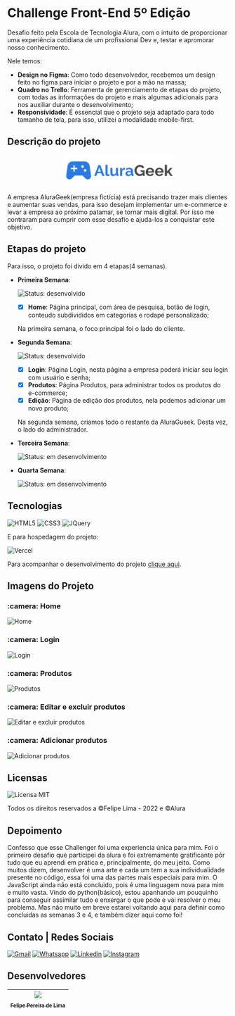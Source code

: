 # Challenge Front-End 5º Edição

Desafio feito pela Escola de Tecnologia Alura, com o intuito de proporcionar uma experiência cotidiana de um profissional Dev e, testar e apromorar nosso conhecimento. 

Nele temos:

- **Design no Figma**: Como todo desenvolvedor, recebemos um design feito no figma para iniciar o projeto e por a mão na massa;
- **Quadro no Trello**: Ferramenta de gerenciamento de etapas do projeto, com todas as informações do projeto e mais algumas adicionais para nos auxiliar durante o desenvolvimento;
- **Responsividade**: É essencial que o projeto seja adaptado para todo tamanho de tela, para isso, utilizei a modalidade mobile-first.

## Descrição do projeto 

<p align="center"><a href="https://aluragueek.vercel.app/"><img src="img\readme\logo-readme.svg" width="250px"></a></p>

A empresa AluraGeek(empresa fictícia) está precisando trazer mais clientes e aumentar suas vendas, para isso desejam implementar um e-commerce e levar a empresa ao próximo patamar, se tornar mais digital. Por isso me contraram para cumprir com esse desafio e ajuda-los a conquistar este objetivo.

## Etapas do projeto
Para isso, o projeto foi divido em 4 etapas(4 semanas). 

- **Primeira Semana**:

  ![Status: desenvolvido](https://img.shields.io/badge/STATUS-Desenvolvido-success)
  
  - [X] **Home**: Página principal, com área de pesquisa, botão de login, conteudo subdivididos em categorias e rodapé personalizado;
  
  Na primeira semana, o foco principal foi o lado do cliente.
   
- **Segunda Semana**:

  ![Status: desenvolvido](https://img.shields.io/badge/STATUS-Desenvolvido-success)

  - [X] **Login**: Página Login, nesta página a empresa poderá iniciar seu login com usuário e senha;
  - [X] **Produtos**: Página Produtos, para administrar todos os produtos do e-commerce;
  - [X] **Edição**: Página de edição dos produtos, nela podemos adicionar um novo produto;
  
  Na segunda semana, criamos todo o restante da AluraGueek. Desta vez, o lado do administrador.
  
- **Terceira Semana**:

  ![Status: em desenvolvimento](https://img.shields.io/badge/STATUS-Em%20desenvolvimento-blue)
  
- **Quarta Semana**:

  ![Status: em desenvolvimento](https://img.shields.io/badge/STATUS-Em%20desenvolvimento-blue)

## Tecnologias

![HTML5](https://img.shields.io/badge/html5-%23E34F26.svg?style=for-the-badge&logo=html5&logoColor=white) ![CSS3](https://img.shields.io/badge/css3-%231572B6.svg?style=for-the-badge&logo=css3&logoColor=white) ![JQuery](https://img.shields.io/badge/jQuery-0769AD?style=for-the-badge&logo=jquery&logoColor=white)

E para hospedagem do projeto:

![Vercel](https://img.shields.io/badge/vercel-%23000000.svg?style=for-the-badge&logo=vercel&logoColor=white)

Para acompanhar o desenvolvimento do projeto [clique aqui](https://aluragueek.vercel.app/).

## Imagens do Projeto

<h3> :camera: Home</h3>

![Home](https://user-images.githubusercontent.com/102830741/193422680-269e1a43-2257-4774-a8a4-0872361de661.png#vitrinedev)

<h3> :camera: Login</h3>

![Login](https://user-images.githubusercontent.com/102830741/193422883-cc5a248a-fe0d-404e-b2b1-e6ade4597701.png)

<h3> :camera: Produtos</h3>

![Produtos](https://user-images.githubusercontent.com/102830741/193422925-e8367410-876e-4594-8cf1-04e8ebddf8b4.png)

<h3> :camera: Editar e excluir produtos</h3>

![Editar e excluir produtos](https://user-images.githubusercontent.com/102830741/197083519-c7ed4ab3-4a72-4529-95e6-ffaabcfeed72.png)

<h3> :camera: Adicionar produtos</h3>

![Adicionar produtos](https://user-images.githubusercontent.com/102830741/197083603-a7596f23-f6a1-4541-a95a-9f059aac148d.png)

## Licensas

  ![Licensa MIT](https://img.shields.io/github/license/LipePLima/AluraGeek?style=for-the-badge)

  Todos os direitos reservados a ©Felipe Lima - 2022 e ©Alura
  
## Depoimento

Confesso que esse Challenger foi uma experiencia única para mim. Foi o primeiro desafio que participei da alura e foi extremamente gratificante pôr tudo que eu aprendi em prática e, principalmente, do meu jeito. Como muitos dizem, desenvolver é uma arte e cada um tem a sua individualidade presente no código, essa foi uma das partes mais especiais para mim. O JavaScript ainda não está concluido, pois é uma linguagem nova para mim e muito vasta. Vindo do python(básico), estou apanhando um pouquinho para conseguir assimilar tudo e enxergar o que pode e vai resolver o meu problema. Mas não muito em breve estarei voltando aqui para definir como concluidas as semanas 3 e 4, e também dizer aqui como foi!
  
## Contato | Redes Sociais

<a href="mailto:felipe.lima0160@gmail.com">![Gmail](https://img.shields.io/badge/Gmail-D14836?style=for-the-badge&logo=gmail&logoColor=white)</a>  <a href="https://wa.me/5521979926096">![Whatsapp](https://img.shields.io/badge/WhatsApp-25D366?style=for-the-badge&logo=whatsapp&logoColor=white)</a>  <a href="https://www.linkedin.com/in/felipe-lima01/">![Linkedin](https://img.shields.io/badge/LinkedIn-0077B5?style=for-the-badge&logo=linkedin&logoColor=white)</a>  <a href="https://www.instagram.com/felima148/">![Instagram](https://img.shields.io/badge/Instagram-E4405F?style=for-the-badge&logo=instagram&logoColor=white)</a>

## Desenvolvedores

| [<img src="https://avatars.githubusercontent.com/u/102830741?s=400&u=eb0ed821d5deeaaac9a910f737ce38ddfda2f3a9&v=4" width=115><br><sub>Felipe Pereira de Lima</sub>](https://github.com/LipePLima) 
| :---: |
